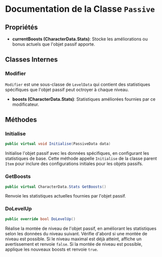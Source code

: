 # Documentation de la Classe `Passive`

## Propriétés

- **currentBoosts (CharacterData.Stats)**: Stocke les améliorations ou bonus actuels que l'objet passif apporte.

## Classes Internes

### Modifier

`Modifier` est une sous-classe de `LevelData` qui contient des statistiques spécifiques que l'objet passif peut octroyer à chaque niveau.

- **boosts (CharacterData.Stats)**: Statistiques améliorées fournies par ce modificateur.

## Méthodes

### Initialise

```csharp
public virtual void Initialise(PassiveData data)
```

Initialise l'objet passif avec les données spécifiques, en configurant les statistiques de base. Cette méthode appelle `Initialise` de la classe parent `Item` pour inclure des configurations initiales pour les objets passifs.

### GetBoosts

```csharp
public virtual CharacterData.Stats GetBoosts()
```

Renvoie les statistiques actuelles fournies par l'objet passif.

### DoLevelUp

```csharp
public override bool DoLevelUp()
```

Réalise la montée de niveau de l'objet passif, en améliorant les statistiques selon les données du niveau suivant. Vérifie d'abord si une montée de niveau est possible. Si le niveau maximal est déjà atteint, affiche un avertissement et renvoie `false`. Si la montée de niveau est possible, applique les nouveaux boosts et renvoie `true`.
